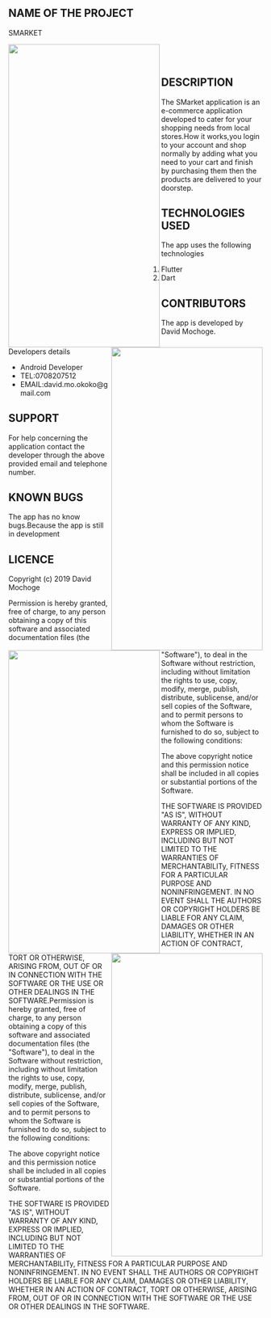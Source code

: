 ## NAME OF THE PROJECT
SMARKET


<a href="url"><img src=app/src/main/res/drawable/firstpage.png align="left" height="600" width="300" ></a>
<a href="url"><img src=app/src/main/res/drawable/secondpage.png align="right" height="600" width="300" ></a>
<br></br>
<a href="url"><img src=app/src/main/res/drawable/four.png align="left" height="600" width="300" ></a>
<a href="url"><img src=app/src/main/res/drawable/last.png align="right" height="600" width="300" ></a>


## DESCRIPTION
The SMarket application is an e-commerce application developed to cater for your shopping needs from local stores.How it works,you login to your account and shop
normally by adding what you need to your cart and finish by purchasing them then the products are delivered to your doorstep.

## TECHNOLOGIES USED
The app uses the following technologies
 <ol>
    <li>Flutter</li>
    <li>Dart</li>

  </ol>

  ## CONTRIBUTORS
  The app is developed by David Mochoge.
  <p>Developers details</p>
  <ul>
      <li>Android Developer</li>
      <li>TEL:0708207512</li>
      <li>EMAIL:david.mo.okoko@gmail.com</li>
  </ul>

## SUPPORT
For help concerning the application contact the developer through the above provided email and telephone number.


## KNOWN BUGS
The app has no know bugs.Because the app is still in development

## LICENCE
Copyright (c) 2019 David Mochoge

Permission is hereby granted, free of charge, to any person obtaining a copy
of this software and associated documentation files (the "Software"), to deal
in the Software without restriction, including without limitation the rights
to use, copy, modify, merge, publish, distribute, sublicense, and/or sell
copies of the Software, and to permit persons to whom the Software is
furnished to do so, subject to the following conditions:

The above copyright notice and this permission notice shall be included in all
copies or substantial portions of the Software.

THE SOFTWARE IS PROVIDED "AS IS", WITHOUT WARRANTY OF ANY KIND, EXPRESS OR
IMPLIED, INCLUDING BUT NOT LIMITED TO THE WARRANTIES OF MERCHANTABILITy,
FITNESS FOR A PARTICULAR PURPOSE AND NONINFRINGEMENT. IN NO EVENT SHALL THE
AUTHORS OR COPYRIGHT HOLDERS BE LIABLE FOR ANY CLAIM, DAMAGES OR OTHER
LIABILITY, WHETHER IN AN ACTION OF CONTRACT, TORT OR OTHERWISE, ARISING FROM,
OUT OF OR IN CONNECTION WITH THE SOFTWARE OR THE USE OR OTHER DEALINGS IN THE
SOFTWARE.Permission is hereby granted, free of charge, to any person obtaining a copy of this software and associated documentation files (the "Software"), to deal in the Software without restriction, including without limitation the rights to use, copy, modify, merge, publish, distribute, sublicense, and/or sell copies of the Software, and to permit persons to whom the Software is furnished to do so, subject to the following conditions:

The above copyright notice and this permission notice shall be included in all copies or substantial portions of the Software.

THE SOFTWARE IS PROVIDED "AS IS", WITHOUT WARRANTY OF ANY KIND, EXPRESS OR IMPLIED, INCLUDING BUT NOT LIMITED TO THE WARRANTIES OF MERCHANTABILITy, FITNESS FOR A PARTICULAR PURPOSE AND NONINFRINGEMENT. IN NO EVENT SHALL THE AUTHORS OR COPYRIGHT HOLDERS BE LIABLE FOR ANY CLAIM, DAMAGES OR OTHER LIABILITY, WHETHER IN AN ACTION OF CONTRACT, TORT OR OTHERWISE, ARISING FROM, OUT OF OR IN CONNECTION WITH THE SOFTWARE OR THE USE OR OTHER DEALINGS IN THE SOFTWARE.